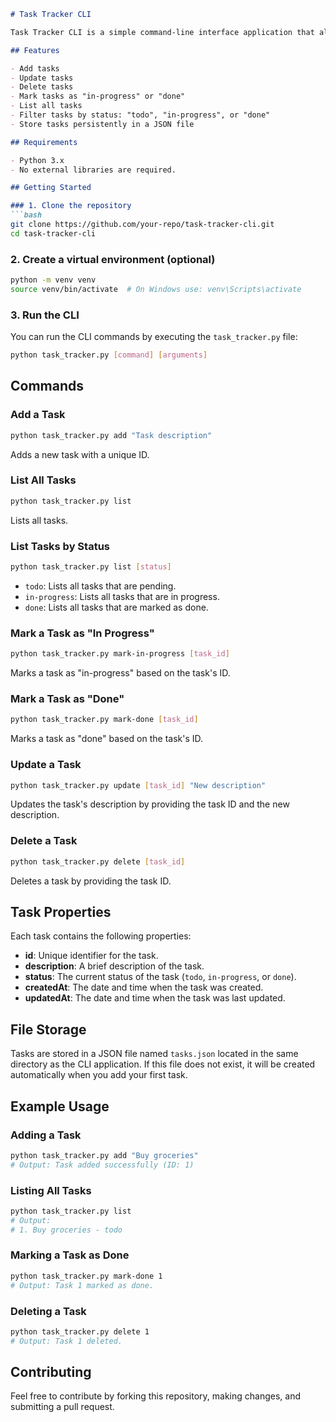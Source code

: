 ```markdown
# Task Tracker CLI

Task Tracker CLI is a simple command-line interface application that allows you to manage your tasks efficiently. This project helps you track your tasks, mark their status, and store them in a JSON file.

## Features

- Add tasks
- Update tasks
- Delete tasks
- Mark tasks as "in-progress" or "done"
- List all tasks
- Filter tasks by status: "todo", "in-progress", or "done"
- Store tasks persistently in a JSON file

## Requirements

- Python 3.x
- No external libraries are required.

## Getting Started

### 1. Clone the repository
```bash
git clone https://github.com/your-repo/task-tracker-cli.git
cd task-tracker-cli
```

### 2. Create a virtual environment (optional)
```bash
python -m venv venv
source venv/bin/activate  # On Windows use: venv\Scripts\activate
```

### 3. Run the CLI

You can run the CLI commands by executing the `task_tracker.py` file:

```bash
python task_tracker.py [command] [arguments]
```

## Commands

### Add a Task
```bash
python task_tracker.py add "Task description"
```
Adds a new task with a unique ID.

### List All Tasks
```bash
python task_tracker.py list
```
Lists all tasks.

### List Tasks by Status
```bash
python task_tracker.py list [status]
```
- `todo`: Lists all tasks that are pending.
- `in-progress`: Lists all tasks that are in progress.
- `done`: Lists all tasks that are marked as done.

### Mark a Task as "In Progress"
```bash
python task_tracker.py mark-in-progress [task_id]
```
Marks a task as "in-progress" based on the task's ID.

### Mark a Task as "Done"
```bash
python task_tracker.py mark-done [task_id]
```
Marks a task as "done" based on the task's ID.

### Update a Task
```bash
python task_tracker.py update [task_id] "New description"
```
Updates the task's description by providing the task ID and the new description.

### Delete a Task
```bash
python task_tracker.py delete [task_id]
```
Deletes a task by providing the task ID.

## Task Properties

Each task contains the following properties:

- **id**: Unique identifier for the task.
- **description**: A brief description of the task.
- **status**: The current status of the task (`todo`, `in-progress`, or `done`).
- **createdAt**: The date and time when the task was created.
- **updatedAt**: The date and time when the task was last updated.

## File Storage

Tasks are stored in a JSON file named `tasks.json` located in the same directory as the CLI application. If this file does not exist, it will be created automatically when you add your first task.

## Example Usage

### Adding a Task
```bash
python task_tracker.py add "Buy groceries"
# Output: Task added successfully (ID: 1)
```

### Listing All Tasks
```bash
python task_tracker.py list
# Output: 
# 1. Buy groceries - todo
```

### Marking a Task as Done
```bash
python task_tracker.py mark-done 1
# Output: Task 1 marked as done.
```

### Deleting a Task
```bash
python task_tracker.py delete 1
# Output: Task 1 deleted.
```

## Contributing

Feel free to contribute by forking this repository, making changes, and submitting a pull request.
